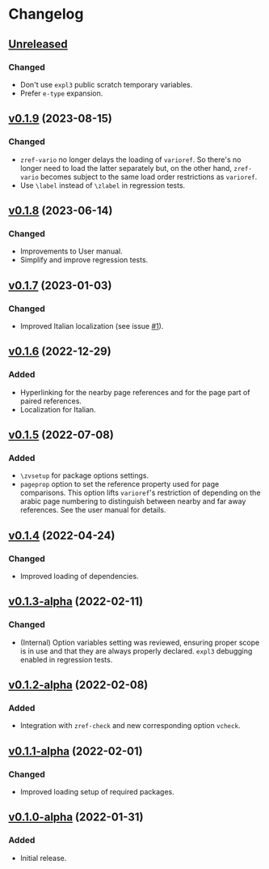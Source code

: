 # Changelog

## [Unreleased](https://github.com/gusbrs/zref-vario/compare/v0.1.9...HEAD)

### Changed
- Don't use `expl3` public scratch temporary variables.
- Prefer `e-type` expansion.

## [v0.1.9](https://github.com/gusbrs/zref-vario/compare/v0.1.8...v0.1.9) (2023-08-15)

### Changed
- `zref-vario` no longer delays the loading of `varioref`.  So there's no
  longer need to load the latter separately but, on the other hand,
  `zref-vario` becomes subject to the same load order restrictions as
  `varioref`.
- Use `\label` instead of `\zlabel` in regression tests.

## [v0.1.8](https://github.com/gusbrs/zref-vario/compare/v0.1.7...v0.1.8) (2023-06-14)

### Changed
- Improvements to User manual.
- Simplify and improve regression tests.

## [v0.1.7](https://github.com/gusbrs/zref-vario/compare/v0.1.6...v0.1.7) (2023-01-03)

### Changed
- Improved Italian localization (see issue
  [#1](https://github.com/gusbrs/zref-vario/issues/1)).

## [v0.1.6](https://github.com/gusbrs/zref-vario/compare/v0.1.5...v0.1.6) (2022-12-29)

### Added
- Hyperlinking for the nearby page references and for the page part of paired
  references.
- Localization for Italian.

## [v0.1.5](https://github.com/gusbrs/zref-vario/compare/v0.1.4...v0.1.5) (2022-07-08)

### Added
- `\zvsetup` for package options settings.
- `pageprop` option to set the reference property used for page comparisons.
  This option lifts `varioref`'s restriction of depending on the arabic page
  numbering to distinguish between nearby and far away references.  See the
  user manual for details.

## [v0.1.4](https://github.com/gusbrs/zref-vario/compare/v0.1.3-alpha...v0.1.4) (2022-04-24)

### Changed
- Improved loading of dependencies.

## [v0.1.3-alpha](https://github.com/gusbrs/zref-vario/compare/v0.1.2-alpha...v0.1.3-alpha) (2022-02-11)

### Changed
- (Internal) Option variables setting was reviewed, ensuring proper scope is
  in use and that they are always properly declared.  `expl3` debugging
  enabled in regression tests.

## [v0.1.2-alpha](https://github.com/gusbrs/zref-vario/compare/v0.1.1-alpha...v0.1.2-alpha) (2022-02-08)

### Added
- Integration with `zref-check` and new corresponding option `vcheck`.

## [v0.1.1-alpha](https://github.com/gusbrs/zref-vario/compare/v0.1.0-alpha...v0.1.1-alpha) (2022-02-01)

### Changed
- Improved loading setup of required packages.

## [v0.1.0-alpha](https://github.com/gusbrs/zref-vario/releases/tag/v0.1.0-alpha) (2022-01-31)

### Added
- Initial release.
